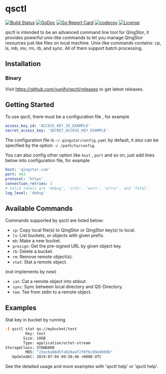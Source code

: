 # qsctl

[![Build Status](https://travis-ci.org/yunify/qsctl.svg?branch=master)](https://travis-ci.org/yunify/qsctl)
[![GoDoc](https://godoc.org/github.com/yunify/qsctl?status.svg)](https://godoc.org/github.com/yunify/qsctl)
[![Go Report Card](https://goreportcard.com/badge/github.com/yunify/qsctl)](https://goreportcard.com/report/github.com/yunify/qsctl)
[![codecov](https://codecov.io/gh/yunify/qsctl/branch/master/graph/badge.svg)](https://codecov.io/gh/yunify/qsctl)
[![License](https://img.shields.io/badge/license-apache%20v2-blue.svg)](https://github.com/yunify/qsctl/blob/master/LICENSE)

qsctl is intended to be an advanced command line tool for QingStor, it provides
powerful unix-like commands to let you manage QingStor resources just like files
on local machine. Unix-like commands contains: cp, ls, mb, mv, rm, rb, and sync.
All of them support batch processing.

## Installation

### Binary

Visit <https://github.com/yunify/qsctl/releases> to get latest releases.

## Getting Started

To use qsctl, there must be a configuration file , for example

```yaml
access_key_id: 'ACCESS_KEY_ID_EXAMPLE'
secret_access_key: 'SECRET_ACCESS_KEY_EXAMPLE'
```

The configuration file is `~/.qingstor/config.yaml` by default, it also
can be specified by the option `-c /path/to/config`.

You can also config other option like `host` , `port` and so on, just
add lines below into configuration file, for example

```yaml
host: 'qingstor.com'
port: 443
protocol: 'https'
connection_retries: 3
# Valid levels are 'debug', 'info', 'warn', 'error', and 'fatal'.
log_level: 'debug'
```

## Available Commands

Commands supported by qsctl are listed below:

- `cp`: Copy local file(s) to QingStor or QingStor key(s) to local.
- `ls`: List buckets, or objects with given prefix.
- `mb`: Make a new bucket.
- `presign`: Get the pre-signed URL by given object key.
- `rb`: Delete a bucket.
- `rm`: Remove remote object(s).
- `stat`: Stat a remote object.

(not implements by now)
- `cat`: Cat a remote object into stdout.
- `sync`: Sync between local directory and QS-Directory.
- `tee`: Tee from stdin to a remote object.


## Examples

Stat key in bucket <mybucket> by running

```bash
:) qsctl stat qs://mybucket/test
         Key: test
        Size: 10GB
        Type: application/octet-stream
StorageClass: STANDARD
         MD5: "23ec6a98d5fa026a4f2f0f6c89e8089b"
   UpdatedAt: 2019-07-04 09:50:46 +0000 UTC
```

See the detailed usage and more examples with 'qsctl help' or 'qsctl <command> help'.

